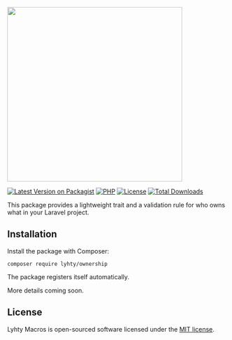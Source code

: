 <p>
  <img src="https://matti.suoraniemi.com/storage/lyhty-ownership.png" width="400">
</p>

[![Latest Version on Packagist](https://img.shields.io/packagist/v/lyhty/ownership.svg?style=flat-square)](https://packagist.org/packages/lyhty/ownership)
[![PHP](https://img.shields.io/packagist/php-v/lyhty/ownership?style=flat-square)](https://packagist.org/packages/lyhty/ownership)
[![License](https://img.shields.io/packagist/l/lyhty/ownership.svg?style=flat-square)](https://packagist.org/packages/lyhty/ownership)
[![Total Downloads](https://img.shields.io/packagist/dt/lyhty/ownership.svg?style=flat-square)](https://packagist.org/packages/lyhty/ownership)

<!-- CUTOFF -->

This package provides a lightweight trait and a validation rule for who owns what in your Laravel project.

## Installation

Install the package with Composer:

    composer require lyhty/ownership

The package registers itself automatically.

More details coming soon.

## License

Lyhty Macros is open-sourced software licensed under the [MIT license](LICENSE).
